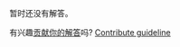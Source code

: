 
暂时还没有解答。

有兴趣[贡献你的解答](https://github.com/BFEdev/BFE.dev-solutions/blob/main/problem/promisify_zh.md)吗? [Contribute guideline](https://github.com/BFEdev/BFE.dev-solutions#how-to-contribute)
